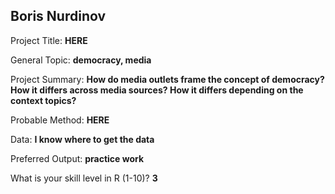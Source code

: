 ## Boris Nurdinov

Project Title: **HERE**
<!-- Preferably one word or an abbreviation -->

General Topic: **democracy, media**
<!-- What is your general topic / research field of interest (e.g., gender, extremism, social movements)? -->

Project Summary: **How do media outlets frame the concept of democracy? How it differs across media sources? How it differs depending on the context topics?**
<!-- What is your specific research idea, if you have one? -->

Probable Method: **HERE**
<!-- What would your preferred method of analysis be? And how do you rate your own skill level with that method? -->

Data: **I know where to get the data**
<!-- Delete the options that do not apply to you! -->

Preferred Output: **practice work**
<!-- What is your preferred outcome of this group work, i.e. do you want to continue working on this project after the Summer Institute and possibly develop it into a paper OR do you "just" want to use it as practice in the context of this Summer Institute? -->

What is your skill level in R (1-10)? **3**